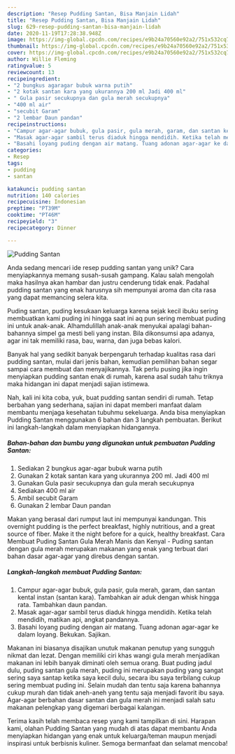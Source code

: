 ```yaml
---
description: "Resep Pudding Santan, Bisa Manjain Lidah"
title: "Resep Pudding Santan, Bisa Manjain Lidah"
slug: 629-resep-pudding-santan-bisa-manjain-lidah
date: 2020-11-19T17:28:38.948Z
image: https://img-global.cpcdn.com/recipes/e9b24a70560e92a2/751x532cq70/pudding-santan-foto-resep-utama.jpg
thumbnail: https://img-global.cpcdn.com/recipes/e9b24a70560e92a2/751x532cq70/pudding-santan-foto-resep-utama.jpg
cover: https://img-global.cpcdn.com/recipes/e9b24a70560e92a2/751x532cq70/pudding-santan-foto-resep-utama.jpg
author: Willie Fleming
ratingvalue: 5
reviewcount: 13
recipeingredient:
- "2 bungkus agaragar bubuk warna putih"
- "2 kotak santan kara yang ukurannya 200 ml Jadi 400 ml"
- " Gula pasir secukupnya dan gula merah secukupnya"
- "400 ml air"
- "secubit Garam"
- "2 lembar Daun pandan"
recipeinstructions:
- "Campur agar-agar bubuk, gula pasir, gula merah, garam, dan santan kental instan (santan kara). Tambahkan air aduk dengan whisk hingga rata. Tambahkan daun pandan."
- "Masak agar-agar sambil terus diaduk hingga mendidih. Ketika telah mendidih, matikan api, angkat pandannya."
- "Basahi loyang puding dengan air matang. Tuang adonan agar-agar ke dalam loyang. Bekukan. Sajikan."
categories:
- Resep
tags:
- pudding
- santan

katakunci: pudding santan 
nutrition: 140 calories
recipecuisine: Indonesian
preptime: "PT39M"
cooktime: "PT46M"
recipeyield: "3"
recipecategory: Dinner

---
```



![Pudding Santan](https://img-global.cpcdn.com/recipes/e9b24a70560e92a2/751x532cq70/pudding-santan-foto-resep-utama.jpg)

Anda sedang mencari ide resep pudding santan yang unik? Cara menyiapkannya memang susah-susah gampang. Kalau salah mengolah maka hasilnya akan hambar dan justru cenderung tidak enak. Padahal pudding santan yang enak harusnya sih mempunyai aroma dan cita rasa yang dapat memancing selera kita.

Puding santan, puding kesukaan keluarga karena sejak kecil ibuku sering membuatkan kami puding ini hingga saat ini aq pun sering membuat puding ini untuk anak-anak. Alhamdulillah anak-anak menyukai apalagi bahan-bahannya simpel ga mesti beli yang instan. Bila dikonsumsi apa adanya, agar ini tak memiliki rasa, bau, warna, dan juga bebas kalori.

Banyak hal yang sedikit banyak berpengaruh terhadap kualitas rasa dari pudding santan, mulai dari jenis bahan, kemudian pemilihan bahan segar sampai cara membuat dan menyajikannya. Tak perlu pusing jika ingin menyiapkan pudding santan enak di rumah, karena asal sudah tahu triknya maka hidangan ini dapat menjadi sajian istimewa.


Nah, kali ini kita coba, yuk, buat pudding santan sendiri di rumah. Tetap berbahan yang sederhana, sajian ini dapat memberi manfaat dalam membantu menjaga kesehatan tubuhmu sekeluarga. Anda bisa menyiapkan Pudding Santan menggunakan 6 bahan dan 3 langkah pembuatan. Berikut ini langkah-langkah dalam menyiapkan hidangannya.

<!--inarticleads1-->

##### Bahan-bahan dan bumbu yang digunakan untuk pembuatan Pudding Santan:

1. Sediakan 2 bungkus agar-agar bubuk warna putih
1. Gunakan 2 kotak santan kara yang ukurannya 200 ml. Jadi 400 ml
1. Gunakan  Gula pasir secukupnya dan gula merah secukupnya
1. Sediakan 400 ml air
1. Ambil secubit Garam
1. Gunakan 2 lembar Daun pandan


Makan yang berasal dari rumput laut ini mempunyai kandungan. This overnight pudding is the perfect breakfast, highly nutritious, and a great source of fiber. Make it the night before for a quick, healthy breakfast. Cara Membuat Puding Santan Gula Merah Manis dan Kenyal - Puding santan dengan gula merah merupakan makanan yang enak yang terbuat dari bahan dasar agar-agar yang direbus dengan santan. 

<!--inarticleads2-->

##### Langkah-langkah membuat Pudding Santan:

1. Campur agar-agar bubuk, gula pasir, gula merah, garam, dan santan kental instan (santan kara). Tambahkan air aduk dengan whisk hingga rata. Tambahkan daun pandan.
1. Masak agar-agar sambil terus diaduk hingga mendidih. Ketika telah mendidih, matikan api, angkat pandannya.
1. Basahi loyang puding dengan air matang. Tuang adonan agar-agar ke dalam loyang. Bekukan. Sajikan.


Makanan ini biasanya disajikan unutuk makanan penutup yang sungguh nikmat dan lezat. Dengan memiliki ciri khas wangi gula merah menjadikan makanan ini lebih banyak diminati oleh semua orang. Buat puding jadul dulu, puding santan gula merah, puding ini merupakan puding yang sangat sering saya santap ketika saya kecil dulu, secara ibu saya terbilang cukup sering membuat puding ini. Selain mudah dan tentu saja karena bahannya cukup murah dan tidak aneh-aneh yang tentu saja menjadi favorit ibu saya. Agar-agar berbahan dasar santan dan gula merah ini menjadi salah satu makanan pelengkap yang digemari berbagai kalangan. 

Terima kasih telah membaca resep yang kami tampilkan di sini. Harapan kami, olahan Pudding Santan yang mudah di atas dapat membantu Anda menyiapkan hidangan yang enak untuk keluarga/teman maupun menjadi inspirasi untuk berbisnis kuliner. Semoga bermanfaat dan selamat mencoba!
